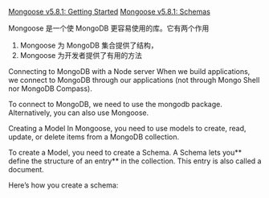 [Mongoose v5.8.1: Getting Started](https://mongoosejs.com/docs/index.html)
[Mongoose v5.8.1: Schemas](https://mongoosejs.com/docs/guide.html)

Mongoose 是一个使 MongoDB 更容易使用的库。它有两个作用

1. Mongoose 为 MongoDB 集合提供了结构，
2. Mongoose 为开发者提供了有用的方法

Connecting to MongoDB with a Node server
When we build applications, we connect to MongoDB through our applications (not through Mongo Shell nor MongoDB Compass).

To connect to MongoDB, we need to use the mongodb package. Alternatively, you can also use Mongoose.

Creating a Model
In Mongoose, you need to use models to create, read, update, or delete items from a MongoDB collection.

To create a Model, you need to create a Schema. A Schema lets you** define the structure of an entry** in the collection. This entry is also called a document.

Here’s how you create a schema:

<!-- <img src='https://loremxuetengfei.oss-cn-beijing.aliyuncs.com/mongoose-schema-1576480647.jpg'/> -->
